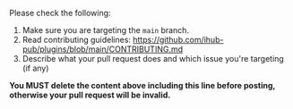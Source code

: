 Please check the following:

1. Make sure you are targeting the `main` branch.
2. Read contributing guidelines: https://github.com/ihub-pub/plugins/blob/main/CONTRIBUTING.md
3. Describe what your pull request does and which issue you're targeting (if any)

**You MUST delete the content above including this line before posting, otherwise your pull request will be invalid.**
